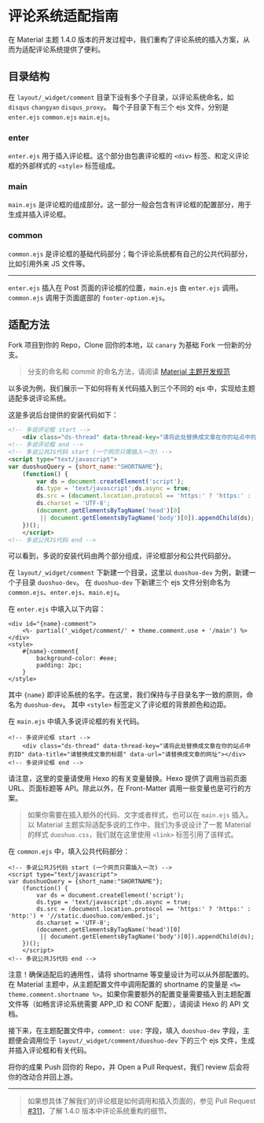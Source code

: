 # 评论系统适配指南

在 Material 主题 1.4.0 版本的开发过程中，我们重构了评论系统的插入方案，从而为适配评论系统提供了便利。

## 目录结构

在 `layout/_widget/comment` 目录下设有多个子目录，以评论系统命名，如 `disqus` `changyan` `disqus_proxy`。
每个子目录下有三个 ejs 文件，分别是 `enter.ejs` `common.ejs` `main.ejs`。

### enter

`enter.ejs` 用于插入评论框。这个部分由包裹评论框的 `<div>` 标签、和定义评论框的外部样式的 `<style>` 标签组成。

### main

`main.ejs` 是评论框的组成部分。这一部分一般会包含有评论框的配置部分，用于生成并插入评论框。

### common

`common.ejs` 是评论框的基础代码部分；每个评论系统都有自己的公共代码部分，比如引用外来 JS 文件等。

---

`enter.ejs` 插入在 Post 页面的评论框的位置，`main.ejs` 由 `enter.ejs` 调用。`common.ejs` 调用于页面底部的 `footer-option.ejs`。

## 适配方法

Fork 项目到你的 Repo，Clone 回你的本地，以 `canary` 为基础 Fork 一份新的分支。

> 分支的命名和 commit 的命名方法，请阅读 [Material
 主题开发规范](https://github.com/viosey/hexo-theme-material/wiki)

以多说为例，我们展示一下如何将有关代码插入到三个不同的 ejs 中，实现给主题适配多说评论系统。

这是多说后台提供的安装代码如下：

```html
<!-- 多说评论框 start -->
	<div class="ds-thread" data-thread-key="请将此处替换成文章在你的站点中的ID" data-title="请替换成文章的标题" data-url="请替换成文章的网址"></div>
<!-- 多说评论框 end -->
<!-- 多说公共JS代码 start (一个网页只需插入一次) -->
<script type="text/javascript">
var duoshuoQuery = {short_name:"SHORTNAME"};
	(function() {
		var ds = document.createElement('script');
		ds.type = 'text/javascript';ds.async = true;
		ds.src = (document.location.protocol == 'https:' ? 'https:' : 'http:') + '//static.duoshuo.com/embed.js';
		ds.charset = 'UTF-8';
		(document.getElementsByTagName('head')[0] 
		 || document.getElementsByTagName('body')[0]).appendChild(ds);
	})();
	</script>
<!-- 多说公共JS代码 end -->
```

可以看到，多说的安装代码由两个部分组成，评论框部分和公共代码部分。

在 `layout/_widget/comment` 下新建一个目录，这里以 `duoshuo-dev` 为例，新建一个子目录 `duoshuo-dev`。
在 `duoshuo-dev` 下新建三个 ejs 文件分别命名为 `common.ejs`、`enter.ejs`、`main.ejs`。

在 `enter.ejs` 中填入以下内容：

```ejs
<div id="{name}-comment">
    <%- partial('_widget/comment/' + theme.comment.use + '/main') %>
</div>
<style>
    #{name}-comment{
        background-color: #eee;
        padding: 2pc;
    }
</style> 
```

其中 `{name}` 即评论系统的名字。在这里，我们保持与子目录名字一致的原则，命名为 `duoshuo-dev`。
其中 `<style>` 标签定义了评论框的背景颜色和边距。

在 `main.ejs` 中填入多说评论框的有关代码。

```ejs
<!-- 多说评论框 start -->
    <div class="ds-thread" data-thread-key="请将此处替换成文章在你的站点中的ID" data-title="请替换成文章的标题" data-url="请替换成文章的网址"></div>
<!-- 多说评论框 end -->
```

请注意，这里的变量请使用 Hexo 的有关变量替换。Hexo 提供了调用当前页面 URL、页面标题等 API。除此以外，在 Front-Matter 调用一些变量也是可行的方案。

> 如果你需要在插入额外的代码、文字或者样式，也可以在 `main.ejs` 插入。以 Material 主题实际适配多说的工作中，我们为多说设计了一套 Material 的样式 `duoshuo.css`，我们就在这里使用 `<link>` 标签引用了该样式。

在 `common.ejs` 中，填入公共代码部分：

```ejs
<!-- 多说公共JS代码 start (一个网页只需插入一次) -->
<script type="text/javascript">
var duoshuoQuery = {short_name:"SHORTNAME"};
	(function() {
		var ds = document.createElement('script');
		ds.type = 'text/javascript';ds.async = true;
		ds.src = (document.location.protocol == 'https:' ? 'https:' : 'http:') + '//static.duoshuo.com/embed.js';
		ds.charset = 'UTF-8';
		(document.getElementsByTagName('head')[0] 
		 || document.getElementsByTagName('body')[0]).appendChild(ds);
	})();
	</script>
<!-- 多说公共JS代码 end -->
```

注意！确保适配后的通用性，请将 shortname 等变量设计为可以从外部配置的。在 Material 主题中，从主题配置文件中调用配置的 shortname 的变量是 `<%= theme.comment.shortname %>`。如果你需要额外的配置变量需要插入到主题配置文件等（如畅言评论系统需要 APP_ID 和 CONF 配置），请阅读 Hexo 的 API 文档。

接下来，在主题配置文件中，`comment: use:` 字段，填入 `duoshuo-dev` 字段，主题便会调用位于 `layout/_widget/comment/duoshuo-dev` 下的三个 ejs 文件，生成并插入评论框和有关代码。

将你的成果 Push 回你的 Repo，并 Open a Pull Request，我们 review 后会将你的改动合并回上游。

---

> 如果想具体了解我们的评论框是如何调用和插入页面的，参见 Pull Request [#311](https://github.com/viosey/hexo-theme-material/pull/311)，了解 1.4.0 版本中评论系统重构的细节。
